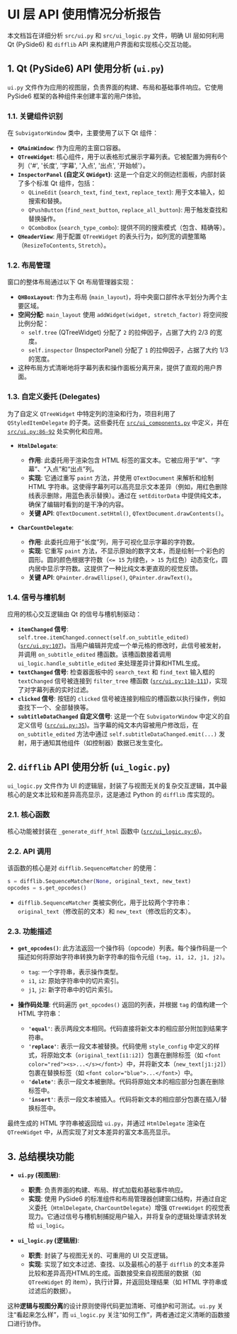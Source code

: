 # UI 层 API 使用情况分析报告

本文档旨在详细分析 `src/ui.py` 和 `src/ui_logic.py` 文件，明确 UI 层如何利用 Qt (PySide6) 和 `difflib` API 来构建用户界面和实现核心交互功能。

## 1. Qt (PySide6) API 使用分析 (`ui.py`)

`ui.py` 文件作为应用的视图层，负责界面的构建、布局和基础事件响应。它使用 PySide6 框架的各种组件来创建丰富的用户体验。

### 1.1. 关键组件识别

在 `SubvigatorWindow` 类中，主要使用了以下 Qt 组件：

*   **`QMainWindow`**: 作为应用的主窗口容器。
*   **`QTreeWidget`**: 核心组件，用于以表格形式展示字幕列表。它被配置为拥有6个列（'#', '长度', '字幕', '入点', '出点', '开始帧'）。
*   **`InspectorPanel` (自定义 `QWidget`)**: 这是一个自定义的侧边栏面板，内部封装了多个标准 Qt 组件，包括：
    *   `QLineEdit` (`search_text`, `find_text`, `replace_text`): 用于文本输入，如搜索和替换。
    *   `QPushButton` (`find_next_button`, `replace_all_button`): 用于触发查找和替换操作。
    *   `QComboBox` (`search_type_combo`): 提供不同的搜索模式（包含、精确等）。
*   **`QHeaderView`**: 用于配置 `QTreeWidget` 的表头行为，如列宽的调整策略（`ResizeToContents`, `Stretch`）。

### 1.2. 布局管理

窗口的整体布局通过以下 Qt 布局管理器实现：

*   **`QHBoxLayout`**: 作为主布局 (`main_layout`)，将中央窗口部件水平划分为两个主要区域。
*   **空间分配**: `main_layout` 使用 `addWidget(widget, stretch_factor)` 将空间按比例分配：
    *   `self.tree` (QTreeWidget) 分配了 `2` 的拉伸因子，占据了大约 2/3 的宽度。
    *   `self.inspector` (InspectorPanel) 分配了 `1` 的拉伸因子，占据了大约 1/3 的宽度。
*   这种布局方式清晰地将字幕列表和操作面板分离开来，提供了直观的用户界面。

### 1.3. 自定义委托 (Delegates)

为了自定义 `QTreeWidget` 中特定列的渲染和行为，项目利用了 `QStyledItemDelegate` 的子类。这些委托在 [`src/ui_components.py`](src/ui_components.py) 中定义，并在 [`src/ui.py:86-92`](src/ui.py:86) 处实例化和应用。

*   **`HtmlDelegate`**:
    *   **作用**: 此委托用于渲染包含 HTML 标签的富文本。它被应用于“#”、“字幕”、“入点”和“出点”列。
    *   **实现**: 它通过重写 `paint` 方法，并使用 `QTextDocument` 来解析和绘制 HTML 字符串。这使得字幕列可以高亮显示文本差异（例如，用红色删除线表示删除，用蓝色表示替换）。通过在 `setEditorData` 中提供纯文本，确保了编辑时看到的是干净的内容。
    *   **关键 API**: `QTextDocument.setHtml()`, `QTextDocument.drawContents()`。

*   **`CharCountDelegate`**:
    *   **作用**: 此委托应用于“长度”列，用于可视化显示字幕的字符数。
    *   **实现**: 它重写 `paint` 方法，不显示原始的数字文本，而是绘制一个彩色的圆形。圆的颜色根据字符数（`<= 15` 为绿色，`> 15` 为红色）动态变化，圆内居中显示字符数。这提供了一种比纯文本更直观的视觉反馈。
    *   **关键 API**: `QPainter.drawEllipse()`, `QPainter.drawText()`。

### 1.4. 信号与槽机制

应用的核心交互逻辑由 Qt 的信号与槽机制驱动：

*   **`itemChanged` 信号**: `self.tree.itemChanged.connect(self.on_subtitle_edited)` ([`src/ui.py:107`](src/ui.py:107))。当用户编辑并完成一个单元格的修改时，此信号被发射，并调用 `on_subtitle_edited` 槽函数。该槽函数接着调用 `ui_logic.handle_subtitle_edited` 来处理差异计算和HTML生成。
*   **`textChanged` 信号**: 检查器面板中的 `search_text` 和 `find_text` 输入框的 `textChanged` 信号被连接到 `filter_tree` 槽函数 ([`src/ui.py:110-111`](src/ui.py:110))，实现了对字幕列表的实时过滤。
*   **`clicked` 信号**: 按钮的 `clicked` 信号被连接到相应的槽函数以执行操作，例如查找下一个、全部替换等。
*   **`subtitleDataChanged` 自定义信号**: 这是一个在 `SubvigatorWindow` 中定义的自定义信号 ([`src/ui.py:35`](src/ui.py:35))。当字幕的纯文本内容被用户修改后，在 `on_subtitle_edited` 方法中通过 `self.subtitleDataChanged.emit(...)` 发射，用于通知其他组件（如控制器）数据已发生变化。

## 2. `difflib` API 使用分析 (`ui_logic.py`)

`ui_logic.py` 文件作为 UI 的逻辑层，封装了与视图无关的复杂交互逻辑，其中最核心的是文本比较和差异高亮显示，这是通过 Python 的 `difflib` 库实现的。

### 2.1. 核心函数

核心功能被封装在 `_generate_diff_html` 函数中 ([`src/ui_logic.py:6`](src/ui_logic.py:6))。

### 2.2. API 调用

该函数的核心是对 `difflib.SequenceMatcher` 的使用：

```python
s = difflib.SequenceMatcher(None, original_text, new_text)
opcodes = s.get_opcodes()
```

*   `difflib.SequenceMatcher` 类被实例化，用于比较两个字符串：`original_text`（修改前的文本）和 `new_text`（修改后的文本）。

### 2.3. 功能描述

*   **`get_opcodes()`**: 此方法返回一个操作码（opcode）列表。每个操作码是一个描述如何将原始字符串转换为新字符串的指令元组 `(tag, i1, i2, j1, j2)`。
    *   `tag`: 一个字符串，表示操作类型。
    *   `i1`, `i2`: 原始字符串中的切片索引。
    *   `j1`, `j2`: 新字符串中的切片索引。

*   **操作码处理**: 代码遍历 `get_opcodes()` 返回的列表，并根据 `tag` 的值构建一个 HTML 字符串：
    *   **`'equal'`**: 表示两段文本相同。代码直接将新文本的相应部分附加到结果字符串。
    *   **`'replace'`**: 表示一段文本被替换。代码使用 `style_config` 中定义的样式，将原始文本（`original_text[i1:i2]`）包裹在删除标签（如 `<font color="red"><s>...</s></font>`）中，并将新文本（`new_text[j1:j2]`）包裹在替换标签（如 `<font color="blue">...</font>`）中。
    *   **`'delete'`**: 表示一段文本被删除。代码将原始文本的相应部分包裹在删除标签中。
    *   **`'insert'`**: 表示一段文本被插入。代码将新文本的相应部分包裹在插入/替换标签中。

最终生成的 HTML 字符串被返回给 `ui.py`，并通过 `HtmlDelegate` 渲染在 `QTreeWidget` 中，从而实现了对文本差异的富文本高亮显示。

## 3. 总结模块功能

*   **`ui.py` (视图层)**:
    *   **职责**: 负责界面的构建、布局、样式加载和基础事件响应。
    *   **实现**: 使用 PySide6 的标准组件和布局管理器创建窗口结构，并通过自定义委托（`HtmlDelegate`, `CharCountDelegate`）增强 `QTreeWidget` 的视觉表现力。它通过信号与槽机制捕捉用户输入，并将复杂的逻辑处理请求转发给 `ui_logic`。

*   **`ui_logic.py` (逻辑层)**:
    *   **职责**: 封装了与视图无关的、可重用的 UI 交互逻辑。
    *   **实现**: 实现了如文本过滤、查找、以及最核心的基于 `difflib` 的文本差异比较和差异高亮HTML的生成。函数接受来自视图层的数据（如 `QTreeWidget` 的 item），执行计算，并返回处理结果（如 HTML 字符串或过滤后的数据）。

这种**逻辑与视图分离**的设计原则使得代码更加清晰、可维护和可测试。`ui.py` 关注“看起来怎么样”，而 `ui_logic.py` 关注“如何工作”，两者通过定义清晰的函数接口进行协作。